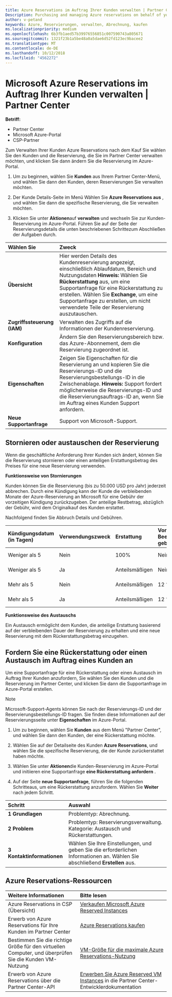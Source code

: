 ```yaml
---
title: Azure Reservations im Auftrag Ihrer Kunden verwalten | Partner Center
Description: Purchasing and managing Azure reservations on behalf of your customers.
author: v-petand
keywords: Azure, Reservierungen, verwalten, Abrechnung, kaufen
ms.localizationpriority: medium
ms.openlocfilehash: 6b3fb1aed57b39976556851c007590743a805671
ms.sourcegitcommit: 1321f23b1a5be48a0a5dae6d52fd123ec9bacee2
ms.translationtype: MT
ms.contentlocale: de-DE
ms.lasthandoff: 10/12/2018
ms.locfileid: "4562272"
---
```

# <a name="manage-microsoft-azure-reservations-on-behalf-of-your-customers"></a>Microsoft Azure Reservations im Auftrag Ihrer Kunden verwalten | Partner Center

**Betriff:**

-  Partner Center
-  Microsoft Azure-Portal
-  CSP-Partner

Zum Verwalten Ihrer Kunden Azure Reservations nach dem Kauf Sie wählen Sie den Kunden und die Reservierung, die Sie im Partner Center verwalten möchten, und klicken Sie dann ändern Sie die Reservierung im Azure-Portal. 

1. Um zu beginnen, wählen Sie **Kunden** aus Ihrem Partner Center-Menü, und wählen Sie dann den Kunden, deren Reservierungen Sie verwalten möchten. 

2. Der Kunde Details-Seite im Menü Wählen Sie **Azure Reservations aus** , und wählen Sie dann die spezifische Reservierung, die Sie verwalten möchten.  

3. Klicken Sie unter **Aktionen**auf **verwalten** und wechseln Sie zur Kunden-Reservierung im Azure-Portal. Führen Sie auf der Seite der Reservierungsdetails die unten beschriebenen Schrittezum Abschließen der Aufgaben durch.  

| **Wählen Sie**   | **Zweck**    |
|:-----------------------------|:-----------------|
| **Übersicht**   | Hier werden Details des Kundenreservierung angezeigt, einschließlich Ablaufdatum, Bereich und Nutzungsdaten **Hinweis:** Wählen Sie **Rückerstattung** aus, um eine Supportanfrage für eine Rückerstattung zu erstellen. Wählen Sie **Exchange**, um eine Supportanfrage zu erstellen, um nicht verwendete Teile der Reservierung auszutauschen.  
| **Zugriffssteuerung (IAM)**   | Verwalten des Zugriffs auf die Informationen der Kundenreservierung.|
| **Konfiguration**   | Ändern Sie den Reservierungsbereich bzw. das Azure-Abonnement, dem die Reservierung zugeordnet ist.    |
| **Eigenschaften**   | Zeigen Sie Eigenschaften für die Reservierung an und kopieren Sie die Reservierungs-ID und die Reservierungsbestellungs-ID in die Zwischenablage. **Hinweis:** Support fordert möglicherweise die Reservierungs-ID und die Reservierungsauftrags-ID an, wenn Sie im Auftrag eines Kunden Support anfordern.    |
| **Neue Supportanfrage**    | Support von Microsoft-Support.   |
 
## <a name="cancel-or-exchange-a-reservation"></a>Stornieren oder austauschen der Reservierung 
Wenn die geschäftliche Anforderung Ihrer Kunden sich ändert, können Sie die Reservierung stornieren oder einen anteiligen Erstattungsbetrag des Preises für eine neue Reservierung verwenden. 

**Funktionsweise von Stornierungen**

Kunden können Sie die Reservierung (bis zu 50.000 USD pro Jahr) jederzeit abbrechen. Durch eine Kündigung kann der Kunde die verbleibenden Monate der Azure-Reservierung an Microsoft für eine Gebühr der vorzeitigen Kündigung zurückzugeben. Der anteilige Restbetrag, abzüglich der Gebühr, wird dem Originalkauf des Kunden erstattet. 

Nachfolgend finden Sie Abbruch Details und Gebühren.

|**Kündigungsdatum**<br> (in Tagen)   |**Verwendungszweck**    |**Erstattung**  |**Vorzeitige Beendigung**<br> gebühr    |**Rückerstattung Obergrenze** | 
|:----------------------------------|:------------|:-----------|:--------------------------------|:--------------|
|Weniger als 5                       | Nein          | 100%       | Nein                              | 50.000 US-DOLLAR   |
|Weniger als 5                       | Ja         | Anteilsmäßigen  | Nein                              | 50.000 US-DOLLAR   |
|Mehr als 5                        | Nein          | Anteilsmäßigen  | 12 %                             | 50.000 US-DOLLAR   |
|Mehr als 5                        | Ja         | Anteilsmäßigen  | 12 %                             | 50.000 US-DOLLAR   |


**Funktionsweise des Austauschs** 

Ein Austausch ermöglicht dem Kunden, die anteilige Erstattung basierend auf der verbleibenden Dauer der Reservierung zu erhalten und eine neue Reservierung mit dem Rückerstattungsbetrag einzugehen.   

## <a name="request-a-refund-or-exchange-on-behalf-of-a-customer"></a>Fordern Sie eine Rückerstattung oder einen Austausch im Auftrag eines Kunden an 

Um eine Supportanfrage für eine Rückerstattung oder einen Austausch im Auftrag Ihrer Kunden anzufordern, Sie wählen Sie den Kunden und die Reservierung im Partner Center, und klicken Sie dann die Supportanfrage im Azure-Portal erstellen. 

>[!NOTE]
>Microsoft-Support-Agents können Sie nach der Reservierungs-ID und der Reservierungsbestellungs-ID fragen. Sie finden diese Informationen auf der Reservierungsseite unter **Eigenschaften** im Azure-Portal. 

1. Um zu beginnen, wählen Sie **Kunden** aus dem Menü "Partner Center", und wählen Sie dann den Kunden, der eine Rückerstattung möchte. 

2. Wählen Sie auf der Detailseite des Kunden **Azure Reservations**, und wählen Sie die spezifische Reservierung, die der Kunde zurückerstattet haben möchte.  

3. Wählen Sie unter **Aktionen**die Kunden-Reservierung im Azure-Portal und initiieren eine Supportanfrage **eine Rückerstattung anfordern** .  

4. Auf der Seite **neue Supportanfrage**, führen Sie die folgenden Schritteaus, um eine Rückerstattung anzufordern. Wählen Sie **Weiter** nach jedem Schritt. 

|**Schritt**   |**Auswahl**    |
|:-----------------------------|:-----------------|
|**1 Grundlagen**   |Problemtyp: Abrechnung.  |
|**2 Problem**   |Problemtyp: Reservierungsverwaltung. Kategorie: Austausch und Rückerstattungen. |
|**3 Kontaktinformationen**   |Wählen Sie Ihre Einstellungen, und geben Sie die erforderlichen Informationen an. Wählen Sie abschließend **Erstellen** aus.   |

## <a name="azure-reservations-resources"></a>Azure Reservations-Ressourcen
|**Weitere Informationen**   |**Bitte lesen**    |
|:-----------------------------|:-----------------|
|Azure Reservations in CSP (Übersicht)  | [Verkaufen Microsoft Azure Reserved Instances](azure-reservations.md) |
|Erwerb von Azure Reservations für Ihre Kunden im Partner Center   |[Azure Reservations kaufen](azure-reservations-buying.md) |
|Bestimmen Sie die richtige Größe für den virtuellen Computer, und überprüfen Sie die Kunden VM-Nutzung   |[VM-Größe für die maximale Azure Reservations-Nutzung](azure-usage.md)   |
|Erwerb von Azure Reservations über die Partner Center-API | [Erwerben Sie Azure Reserved VM Instances](https://docs.microsoft.com/partner-center/develop/purchase-azure-reservations) in die Partner Center-Entwicklerdokumentation

